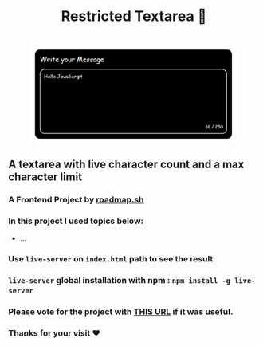 <h1 align="center"> Restricted Textarea 💬<h1>
<p align="center">
<img align="center" width="420px" src="./img/banner.png" alt="Banner Image">
</p>

## A textarea with live character count and a max character limit

### A Frontend Project by [roadmap.sh](https://roadmap.sh/frontend/projects)

### In this project I used topics below:

-   ...

### Use `live-server` on `index.html` path to see the result

### `live-server` global installation with npm : `npm install -g live-server`

### Please vote for the project with [THIS URL]() if it was useful.

### Thanks for your visit ❤️
